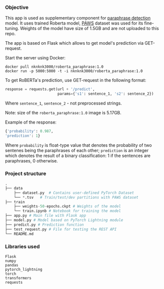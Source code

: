 ### Objective

This app is used as supplementary component for [paraphrase detection](https://github.com/nataliyakholodna/paraphrase_det) model.
It uses trained Roberta model, [PAWS](https://github.com/google-research-datasets/paws) dataset was used for its fine-tuning.
Weights of the model have size of 1.5GB and are not uploaded to this repo. 

The app is based on Flask which allows to get model's prediction via GET-request.


Start the server using Docker:

```
docker pull nknknk3000/roberta_paraphrase:1.0
docker run -p 5000:5000 -t -i nknknk3000/roberta_paraphrase:1.0
```

To get RoBERTa's prediction, use GET-request in the following format:
```Python
response = requests.get(url + '/predict',                   
                        params={'s1': sentence_1, 's2': sentence_2})  
```

Where ```sentence_1```, ```sentence_2``` - not preprocessed strings.

Note: size of the ```roberta_paraphrase:1.0``` image is 5.17GB.

Example of the response:
```Python
{'probability': 0.987,
'prediction': 1}
```

Where ```probability``` is float-type value that denotes the probability of two sentenes being the paraphrases of each other;
```prediction``` is an integer which denotes the result of a binary classification: 1 if the sentences are paraphrases, 0 otherwise.

### Project structure

```Python
.
├── data    
    ├── dataset.py  # Contains user-defined PyTorch Dataset 
    └── *.tsv   # Train/test/dev partitions with PAWS dataset
├── train
    ├── weights-50-epochs.ckpt # Weights of the model
    └── train.ipynb # Notebook for training the model                
├── app.py # Main file with Flask app                    
├── model.py # Model based on PyTorch Lightning module                   
├── predict.py # Prediction function                   
├── test_request.py # File for testing the REST API
└── README.md

```

### Libraries used
```
Flask
numpy
pandas
pytorch_lightning
torch
transformers
requests
```
